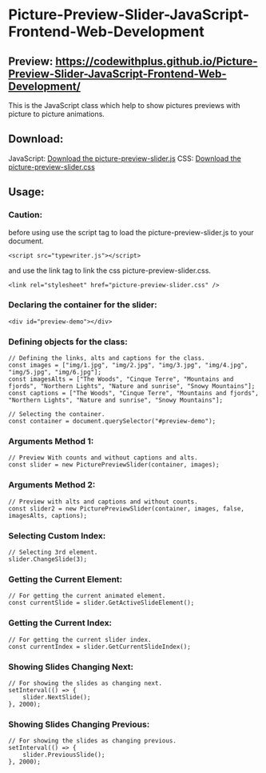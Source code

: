 # Picture-Preview-Slider-JavaScript-Frontend-Web-Development

## Preview: https://codewithplus.github.io/Picture-Preview-Slider-JavaScript-Frontend-Web-Development/

This is the JavaScript class which help to show pictures previews with picture to picture animations.

## Download:
JavaScript: [Download the picture-preview-slider.js](https://github.com/CodeWithPlus/Picture-Preview-Slider-JavaScript-Frontend-Web-Development/blob/main/js/picture-preview-slider.js)
CSS: [Download the picture-preview-slider.css](https://github.com/CodeWithPlus/Picture-Preview-Slider-JavaScript-Frontend-Web-Development/blob/main/css/picture-preview-slider.css)


## Usage:

### Caution:
before using use the script tag to load the picture-preview-slider.js to your document.
```
<script src="typewriter.js"></script>
```
and use the link tag to link the css picture-preview-slider.css.
```
<link rel="stylesheet" href="picture-preview-slider.css" />
```

### Declaring the container for the slider:
```
<div id="preview-demo"></div>
```

### Defining objects for the class:
```
// Defining the links, alts and captions for the class.
const images = ["img/1.jpg", "img/2.jpg", "img/3.jpg", "img/4.jpg", "img/5.jpg", "img/6.jpg"];
const imagesAlts = ["The Woods", "Cinque Terre", "Mountains and fjords", "Northern Lights", "Nature and sunrise", "Snowy Mountains"];
const captions = ["The Woods", "Cinque Terre", "Mountains and fjords", "Northern Lights", "Nature and sunrise", "Snowy Mountains"];

// Selecting the container.
const container = document.querySelector("#preview-demo");

```

### Arguments Method 1:
```
// Preview With counts and without captions and alts.
const slider = new PicturePreviewSlider(container, images);
```

### Arguments Method 2:
```
// Preview with alts and captions and without counts.
const slider2 = new PicturePreviewSlider(container, images, false, imagesAlts, captions);
```

### Selecting Custom Index:
```
// Selecting 3rd element.
slider.ChangeSlide(3);
```

### Getting the Current Element:
```
// For getting the current animated element.
const currentSlide = slider.GetActiveSlideElement();
```

### Getting the Current Index:
```
// For getting the current slider index.
const currentIndex = slider.GetCurrentSlideIndex();
```

### Showing Slides Changing Next:
```
// For showing the slides as changing next.
setInterval(() => {
    slider.NextSlide();
}, 2000);
```

### Showing Slides Changing Previous:
```
// For showing the slides as changing previous.
setInterval(() => {
    slider.PreviousSlide();
}, 2000);
```
